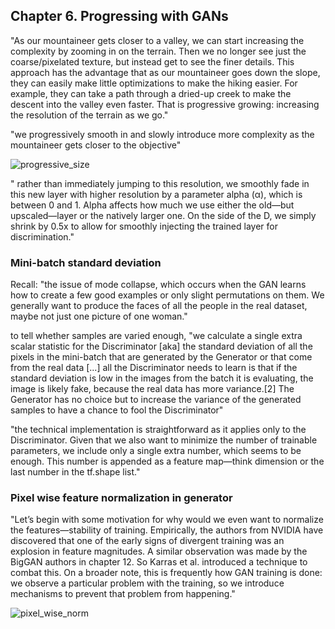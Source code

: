 ## Chapter 6. Progressing with GANs

"As our mountaineer gets closer to a valley, we can start increasing the complexity by zooming in on the terrain. Then we no longer see just the coarse/pixelated texture, but instead get to see the finer details. This approach has the advantage that as our mountaineer goes down the slope, they can easily make little optimizations to make the hiking easier. For example, they can take a path through a dried-up creek to make the descent into the valley even faster. That is progressive growing: increasing the resolution of the terrain as we go."

"we progressively smooth in and slowly introduce more complexity as the mountaineer gets closer to the objective"

![progressive_size](https://i.gyazo.com/393bbc384daee809adf819de44456ff3.png)

" rather than immediately jumping to this resolution, we smoothly fade in this new layer with higher resolution by a parameter alpha (α), which is between 0 and 1. Alpha affects how much we use either the old—but upscaled—layer or the natively larger one. On the side of the D, we simply shrink by 0.5x to allow for smoothly injecting the trained layer for discrimination."


### Mini-batch standard deviation

Recall: "the issue of mode collapse, which occurs when the GAN learns how to create a few good examples or only slight permutations on them. We generally want to produce the faces of all the people in the real dataset, maybe not just one picture of one woman."

to tell whether samples are varied enough, "we calculate a single extra scalar statistic for the Discriminator [aka] the standard deviation of all the pixels in the mini-batch that are generated by the Generator or that come from the real data [...]  all the Discriminator needs to learn is that if the standard deviation is low in the images from the batch it is evaluating, the image is likely fake, because the real data has more variance.[2] The Generator has no choice but to increase the variance of the generated samples to have a chance to fool the Discriminator"

"the technical implementation is straightforward as it applies only to the Discriminator. Given that we also want to minimize the number of trainable parameters, we include only a single extra number, which seems to be enough. This number is appended as a feature map—think dimension or the last number in the tf.shape list."

### Pixel wise feature normalization in generator

"Let’s begin with some motivation for why would we even want to normalize the features—stability of training. Empirically, the authors from NVIDIA have discovered that one of the early signs of divergent training was an explosion in feature magnitudes. A similar observation was made by the BigGAN authors in chapter 12. So Karras et al. introduced a technique to combat this. On a broader note, this is frequently how GAN training is done: we observe a particular problem with the training, so we introduce mechanisms to prevent that problem from happening."

![pixel_wise_norm](https://i.gyazo.com/4ea1ac3afacb90fccff4b89ce5349285.png)


